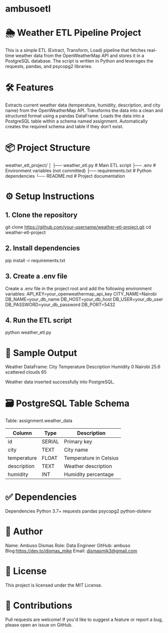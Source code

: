 # ambusoetl
# 🌦️ Weather ETL Pipeline Project
This is a simple ETL (Extract, Transform, Load) pipeline that fetches real-time weather data from the OpenWeatherMap API and stores it in a PostgreSQL database. The script is written in Python and leverages the requests, pandas, and psycopg2 libraries.

# 🛠 Features
Extracts current weather data (temperature, humidity, description, and city name) from the OpenWeatherMap API.
Transforms the data into a clean and structured format using a pandas DataFrame.
Loads the data into a PostgreSQL table within a schema named assignment.
Automatically creates the required schema and table if they don’t exist.

# 📦 Project Structure
weather_etl_project/
│
├── weather_etl.py        # Main ETL script
├── .env                  # Environment variables (not committed)
├── requirements.txt      # Python dependencies
└── README.md             # Project documentation

# ⚙️ Setup Instructions
## 1. Clone the repository
git clone https://github.com/your-username/weather-etl-project.git
cd weather-etl-project

## 2. Install dependencies
pip install -r requirements.txt

## 3. Create a .env file
Create a .env file in the project root and add the following environment variables:
API_KEY=your_openweathermap_api_key
CITY_NAME=Nairobi
DB_NAME=your_db_name
DB_HOST=your_db_host
DB_USER=your_db_user
DB_PASSWORD=your_db_password
DB_PORT=5432

## 4. Run the ETL script
python weather_etl.py

# 🧪 Sample Output
Weather DataFrame:
     City  Temperature    Description  Humidity
0  Nairobi         25.6  scattered clouds       65

Weather data inserted successfully into PostgreSQL.

# 🗃️ PostgreSQL Table Schema
Table: assignment.weather_data

| Column      | Type   | Description            |
| ----------- | ------ | ---------------------- |
| id          | SERIAL | Primary key            |
| city        | TEXT   | City name              |
| temperature | FLOAT  | Temperature in Celsius |
| description | TEXT   | Weather description    |
| humidity    | INT    | Humidity percentage    |

# ✅ Dependencies
Dependencies
Python 3.7+
requests
pandas
psycopg2
python-dotenv

# 👤 Author
Name: Ambuso Dismas
Role: Data Engineer
GitHub: ambuso
Blog:https://dev.to/dismas_mike
Email: dismasmik3@gmail.com

# 📄 License
This project is licensed under the MIT License.

# 🤝 Contributions
Pull requests are welcome!
If you'd like to suggest a feature or report a bug, please open an issue on GitHub.







